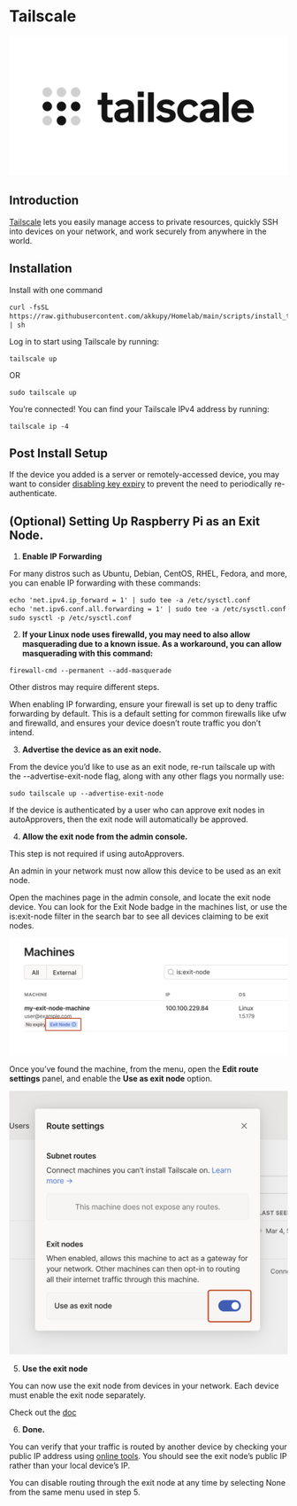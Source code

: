 # Tailscale

![](../images/Tailscale.jpg)

## Introduction

[Tailscale](https://tailscale.com/) lets you easily manage access to private resources, quickly SSH into devices on your network, and work securely from anywhere in the world.

## Installation
 
Install with one command
```
curl -fsSL https://raw.githubusercontent.com/akkupy/Homelab/main/scripts/install_tailscale.sh | sh
```

Log in to start using Tailscale by running:

```
tailscale up
```
OR

```
sudo tailscale up
```

You’re connected! You can find your Tailscale IPv4 address by running:

```
tailscale ip -4
```
## Post Install Setup

If the device you added is a server or remotely-accessed device, you may want to consider [disabling key expiry](https://tailscale.com/kb/1028/key-expiry/) to prevent the need to periodically re-authenticate.

## (Optional) Setting Up Raspberry Pi as an Exit Node.

1. **Enable IP Forwarding**

For many distros such as Ubuntu, Debian, CentOS, RHEL, Fedora, and more, you can enable IP forwarding with these commands:

```
echo 'net.ipv4.ip_forward = 1' | sudo tee -a /etc/sysctl.conf
echo 'net.ipv6.conf.all.forwarding = 1' | sudo tee -a /etc/sysctl.conf
sudo sysctl -p /etc/sysctl.conf
```

2. **If your Linux node uses firewalld, you may need to also allow masquerading due to a known issue. As a workaround, you can allow masquerading with this command:**

```
firewall-cmd --permanent --add-masquerade
```
Other distros may require different steps.

When enabling IP forwarding, ensure your firewall is set up to deny traffic forwarding by default. This is a default setting for common firewalls like ufw and firewalld, and ensures your device doesn’t route traffic you don’t intend.

3. **Advertise the device as an exit node.**

From the device you’d like to use as an exit node, re-run tailscale up with the --advertise-exit-node flag, along with any other flags you normally use:

```
sudo tailscale up --advertise-exit-node

```
If the device is authenticated by a user who can approve exit nodes in autoApprovers, then the exit node will automatically be approved.

4. **Allow the exit node from the admin console.**

This step is not required if using autoApprovers.

An admin in your network must now allow this device to be used as an exit node.

Open the machines page in the admin console, and locate the exit node device. You can look for the Exit Node badge in the machines list, or use the is:exit-node filter in the search bar to see all devices claiming to be exit nodes.

<img src="../images/exit-node-admin-list.png" width="512">

Once you’ve found the machine, from the menu, open the **Edit route settings** panel, and enable the **Use as exit node** option.

<img src="../images/exit-node-admin-toggle.png" width="512">

5. **Use the exit node**

You can now use the exit node from devices in your network. Each device must enable the exit node separately.

Check out the [doc](https://tailscale.com/kb/1103/exit-nodes/?tab=linux#step-3-use-the-exit-node)

6. **Done.**

You can verify that your traffic is routed by another device by checking your public IP address using [online tools](https://www.whatismyip.com/). You should see the exit node’s public IP rather than your local device’s IP.

You can disable routing through the exit node at any time by selecting None from the same menu used in step 5.